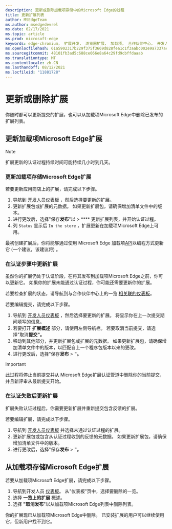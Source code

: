 ```yaml
---
description: 更新或删除加载项存储中的Microsoft Edge的过程
title: 更新扩展列表
author: MSEdgeTeam
ms.author: msedgedevrel
ms.date: 02/17/2021
ms.topic: article
ms.prod: microsoft-edge
keywords: edge-chromium， 扩展开发， 浏览器扩展， 加载项， 合作伙伴中心， 开发人员
ms.openlocfilehash: 61a5902317b229f375f3669d828fea1c1f3aabc002e9a7337acfa8ba75c9d8ad
ms.sourcegitcommit: 48101fb3ad5c688ce066e8a64c29fd9cbffdaaab
ms.translationtype: MT
ms.contentlocale: zh-CN
ms.lasthandoff: 08/12/2021
ms.locfileid: "11881728"
---
```

# <a name="update-or-remove-your-extension"></a>更新或删除扩展  

你随时都可以更新提交的扩展，也可以从加载项Microsoft Edge中删除已发布的扩展列表。  


## <a name="update-your-extension-on-the-microsoft-edge-add-ons-store"></a>更新加载项Microsoft Edge扩展  

> [!NOTE]
> 扩展更新的认证过程持续时间可能持续几小时到几天。  

### <a name="update-an-existing-extension-in-the-microsoft-edge-add-ons-store"></a>更新加载项存储Microsoft Edge扩展  

若要更新应用商店上的扩展，请完成以下步骤。  

1.  导航到 [开发人员仪表板][MicrosoftPartnerCenter] ，然后选择要更新的扩展。  
1.  更新扩展包或扩展的元数据。  如果更新扩展包，请确保增加清单文件中的版本。  
1.  进行更改后，选择"保存**发布**"以  >  **** 更新扩展列表，并开始认证过程。  
1.  列 `Status` 显示后 `In the store` ，扩展更新在加载项Microsoft Edge上可用。  

最初创建扩展后，你将能够通过使用 Microsoft Edge 加载项[API][UsingAddonsAPI]以编程方式更新它 (一个建议，该建议将) 。

### <a name="update-your-extension-during-the-certification-step"></a>在认证步骤中更新扩展  

虽然你的扩展仍处于认证阶段，在将其发布到加载项Microsoft Edge之前，你可以更新它。 如果你的扩展未能通过认证过程，你可能还需要更新你的扩展。    

若要检查扩展的状态，请导航到与合作伙伴中心上的一览 [相关联的仪表板][MicrosoftPartnerCenter]。  

若要编辑提交，请完成以下步骤。  

1.  导航到 [开发人员仪表板][MicrosoftPartnerCenter] ，然后选择要更新的扩展。  将显示你在上一次提交期间填写的信息。  
1.  若要打开 **扩展概述** 部分，请使用左侧导航栏。  若要取消当前提交，请选择"取消**提交"。**  
1.  移动到其他部分，并更新扩展包或扩展的元数据。  如果更新扩展包，请确保增加清单文件中的版本，以匹配自上一个程序包版本以来的更改。  
1.  进行更改后，选择"保存**发布**  >  **"。**  
    
> [!IMPORTANT]
> 此过程将停止当前提交并从 Microsoft Edge扩展认证管道中删除你的当前提交，并且新评审从最新提交开始。  

### <a name="update-your-extension-after-it-failed-the-certification"></a>在认证失败后更新扩展  

扩展失败认证过程后，你需要更新扩展并重新提交包含反馈的扩展。  

若要编辑扩展，请完成以下步骤。  

1.  导航到 [开发人员仪表板][MicrosoftPartnerCenter] 并选择未通过认证过程的扩展。  
1.  更新扩展包或包含从认证过程收到的反馈的元数据。  如果更新扩展包，请确保增加清单文件中的版本。  
1.  进行更改后，选择"保存**发布**  >  **"。**  
    
## <a name="remove-extensions-from-the-microsoft-edge-add-ons-store"></a>从加载项存储Microsoft Edge扩展  

若要从加载项Microsoft Edge扩展，请完成以下步骤。  

1.  导航到开发人员 [仪表板][MicrosoftPartnerCenter]。  从"仪表板"页中，选择要删除的一览。  
1.  选择 **一览上的扩展** 概述。  
1.  选择 **"取消发布**"以从加载项Microsoft Edge列表中删除列表。  
    
你的扩展现已从加载项Microsoft Edge中删除。  已安装扩展的用户可以继续使用它，但新用户找不到它。  

<!-- links -->
[UsingAddonsAPI]: api/using-addons-api.md "使用Microsoft Edge加载项 API |Microsoft Docs"
<!-- external links -->
[MicrosoftPartnerCenter]: https://partner.microsoft.com/dashboard/microsoftedge/public/login?ref=dd "合作伙伴中心"  
